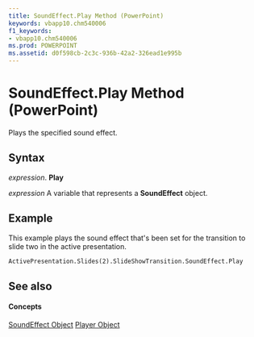 ```yaml
---
title: SoundEffect.Play Method (PowerPoint)
keywords: vbapp10.chm540006
f1_keywords:
- vbapp10.chm540006
ms.prod: POWERPOINT
ms.assetid: d0f598cb-2c3c-936b-42a2-326ead1e995b
---
```



# SoundEffect.Play Method (PowerPoint)

Plays the specified sound effect.


## Syntax

 _expression_. **Play**

 _expression_ A variable that represents a **SoundEffect** object.


## Example

This example plays the sound effect that's been set for the transition to slide two in the active presentation.


```vb
ActivePresentation.Slides(2).SlideShowTransition.SoundEffect.Play
```


## See also


#### Concepts


[SoundEffect Object](soundeffect-object-powerpoint.md)
[Player Object](player-object-powerpoint.md)

